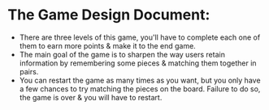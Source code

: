 # The Game Design Document:

- There are three levels of this game, you'll have to complete each one of them to earn more points & make it to the end game.
- The main goal of the game is to sharpen the way users retain information by remembering some pieces & matching them together in pairs.
- You can restart the game as many times as you want, but you only have a few chances to try matching the pieces on the board. Failure to do so, the game is over & you will have to restart.
